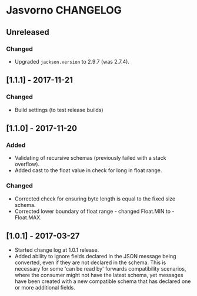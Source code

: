 # Jasvorno CHANGELOG
## Unreleased
### Changed
* Upgraded `jackson.version` to 2.9.7 (was 2.7.4).

## [1.1.1] - 2017-11-21
### Changed
* Build settings (to test release builds)

## [1.1.0] - 2017-11-20
### Added
* Validating of recursive schemas (previously failed with a stack overflow). 
* Added cast to the float value in check for long in float range.

### Changed
* Corrected check for ensuring byte length is equal to the fixed size schema.
* Corrected lower boundary of float range - changed Float.MIN to -Float.MAX.

## [1.0.1] - 2017-03-27
* Started change log at 1.0.1 release.
* Added ability to ignore fields declared in the JSON message being converted, even if they are not declared in the schema. This is necessary for some 'can be read by' forwards compatibility scenarios, where the consumer might not have the latest schema, yet messages have been created with a new compatible schema that has declared one or more additional fields.
